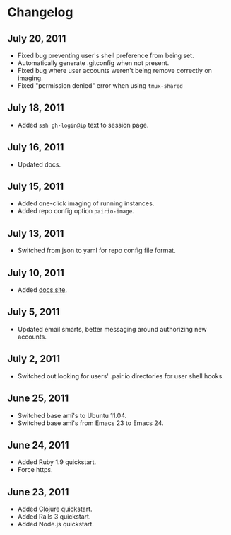 # Changelog

## July 20, 2011
* Fixed bug preventing user's shell preference from being set.
* Automatically generate .gitconfig when not present.
* Fixed bug where user accounts weren't being remove correctly on imaging.
* Fixed "permission denied" error when using `tmux-shared`

## July 18, 2011
* Added `ssh gh-login@ip` text to session page.

## July 16, 2011
* Updated docs.

## July 15, 2011
* Added one-click imaging of running instances.
* Added repo config option `pairio-image`.

## July 13, 2011
* Switched from json to yaml for repo config file format.

## July 10, 2011
* Added [docs site](http://docs.pair.io).

## July 5, 2011
* Updated email smarts, better messaging around authorizing new accounts.

## July 2, 2011
* Switched out looking for users' .pair.io directories for user shell hooks.

## June 25, 2011
* Switched base ami's to Ubuntu 11.04.
* Switched base ami's from Emacs 23 to Emacs 24.

## June 24, 2011

* Added Ruby 1.9 quickstart.
* Force https.

## June 23, 2011

* Added Clojure quickstart.
* Added Rails 3 quickstart.
* Added Node.js quickstart.

